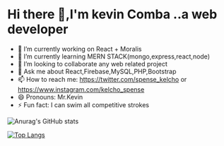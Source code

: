 # Hi there 👋,I'm kevin Comba ..a web developer
- 🔭 I’m currently working on React + Moralis
- 🌱 I’m currently learning MERN STACK(mongo,express,react,node)
- 👯 I’m looking to collaborate any web related project
- 💬 Ask me about React,Firebase,MySQL,PHP,Bootstrap
- 📫 How to reach me: https://twitter.com/spense_kelcho or https://www.instagram.com/kelcho_spense
- 😄 Pronouns: Mr.Kevin
- ⚡ Fun fact: I can swim all competitive strokes



![Anurag's GitHub stats](https://github-readme-stats.vercel.app/api?username=kelcho-spense&show_icons=true&theme=radical)

[![Top Langs](https://github-readme-stats.vercel.app/api/top-langs/?username=kelcho-spense&layout=compact)](https://github.com/anuraghazra/github-readme-stats)

>
